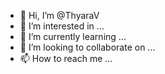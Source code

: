 - 👋 Hi, I’m @ThyaraV
- 👀 I’m interested in ...
- 🌱 I’m currently learning ...
- 💞️ I’m looking to collaborate on ...
- 📫 How to reach me ...

<!---
ThyaraV/ThyaraV is a ✨ special ✨ repository because its `README.md` (this file) appears on your GitHub profile.
You can click the Preview link to take a look at your changes.
--->
